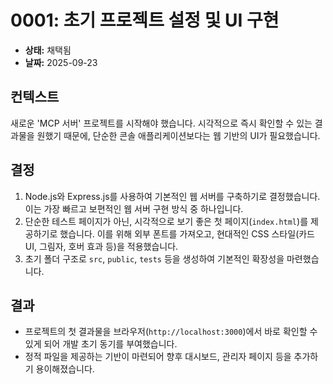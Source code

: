 # 0001: 초기 프로젝트 설정 및 UI 구현

* **상태:** 채택됨
* **날짜:** 2025-09-23

## 컨텍스트

새로운 'MCP 서버' 프로젝트를 시작해야 했습니다. 시각적으로 즉시 확인할 수 있는 결과물을 원했기 때문에, 단순한 콘솔 애플리케이션보다는 웹 기반의 UI가 필요했습니다.

## 결정

1.  Node.js와 Express.js를 사용하여 기본적인 웹 서버를 구축하기로 결정했습니다. 이는 가장 빠르고 보편적인 웹 서버 구현 방식 중 하나입니다.
2.  단순한 테스트 페이지가 아닌, 시각적으로 보기 좋은 첫 페이지(`index.html`)를 제공하기로 했습니다. 이를 위해 외부 폰트를 가져오고, 현대적인 CSS 스타일(카드 UI, 그림자, 호버 효과 등)을 적용했습니다.
3.  초기 폴더 구조로 `src`, `public`, `tests` 등을 생성하여 기본적인 확장성을 마련했습니다.

## 결과

*   프로젝트의 첫 결과물을 브라우저(`http://localhost:3000`)에서 바로 확인할 수 있게 되어 개발 초기 동기를 부여했습니다.
*   정적 파일을 제공하는 기반이 마련되어 향후 대시보드, 관리자 페이지 등을 추가하기 용이해졌습니다.
